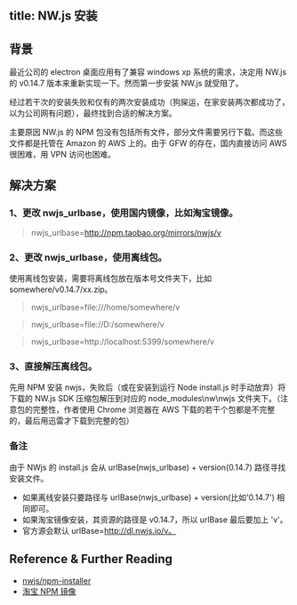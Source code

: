 title: NW.js 安装
---

## 背景

最近公司的 electron 桌面应用有了兼容 windows xp 系统的需求，决定用 NW.js 的 v0.14.7 版本来重新实现一下。然而第一步安装 NW.js 就受阻了。

经过若干次的安装失败和仅有的两次安装成功（狗屎运，在家安装两次都成功了，以为公司网有问题），最终找到合适的解决方案。

主要原因 NW.js 的 NPM 包没有包括所有文件，部分文件需要另行下载。而这些文件都是托管在 Amazon 的 AWS 上的。由于 GFW 的存在，国内直接访问 AWS 很困难，用 VPN 访问也困难。

## 解决方案

### 1、更改 nwjs_urlbase，使用国内镜像，比如淘宝镜像。

> nwjs_urlbase=http://npm.taobao.org/mirrors/nwjs/v

### 2、更改 nwjs_urlbase，使用离线包。

使用离线包安装，需要将离线包放在版本号文件夹下，比如 somewhere/v0.14.7/xx.zip。

> nwjs_urlbase=file:///home/somewhere/v

> nwjs_urlbase=file://D:/somewhere/v

> nwjs_urlbase=http://localhost:5399/somewhere/v

### 3、直接解压离线包。

先用 NPM 安装 nwjs，失败后（或在安装到运行 Node install.js 时手动放弃）将下载的 NW.js SDK 压缩包解压到对应的 node_modules\nw\nwjs 文件夹下。（注意包的完整性，作者使用 Chrome 浏览器在 AWS 下载的若干个包都是不完整的，最后用迅雷才下载到完整的包）

### 备注

由于 NWjs 的 install.js 会从 urlBase(nwjs_urlbase) + version(0.14.7) 路径寻找安装文件。

- 如果离线安装只要路径与 urlBase(nwjs_urlbase) + version(比如'0.14.7') 相同即可。
- 如果淘宝镜像安装，其资源的路径是 v0.14.7，所以 urlBase 最后要加上 'v'。
- 官方源会默认 urlBase=http://dl.nwjs.io/v。

## Reference & Further Reading

- [nwjs/npm-installer](https://github.com/nwjs/npm-installer)
- [淘宝 NPM 镜像](https://npm.taobao.org)